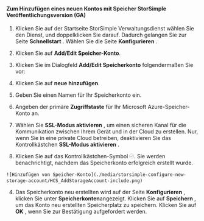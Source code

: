 <!--author=SharS last changed: 9/17/15-->

#### <a name="to-add-a-new-storage-account-in-storsimple-release-version-ga"></a>Zum Hinzufügen eines neuen Kontos mit Speicher StorSimple Veröffentlichungsversion (GA)

1. Klicken Sie auf der Startseite StorSimple Verwaltungsdienst wählen Sie den Dienst, und doppelklicken Sie darauf. Dadurch gelangen Sie zur Seite **Schnellstart** . Wählen Sie die Seite **Konfigurieren** .

2. Klicken Sie auf **Add/Edit Speicher-Konto**.

3. Klicken Sie im Dialogfeld **Add/Edit Speicherkonto** folgendermaßen Sie vor:

  1. Klicken Sie auf **neue hinzufügen**.
  2. Geben Sie einen Namen für Ihr Speicherkonto ein.
  3. Angeben der primäre **Zugriffstaste** für Ihr Microsoft Azure-Speicher-Konto an.
  4. Wählen Sie **SSL-Modus aktivieren** , um einen sicheren Kanal für die Kommunikation zwischen Ihrem Gerät und in der Cloud zu erstellen. Nur, wenn Sie in eine private Cloud betreiben, deaktivieren Sie das Kontrollkästchen **SSL-Modus aktivieren** .
  5. Klicken Sie auf das Kontrollkästchen-Symbol ![Aktivieren Sie Symbol](./media/storsimple-configure-new-storage-account/HCS_CheckIcon-include.png). Sie werden benachrichtigt, nachdem das Speicherkonto erfolgreich erstellt wurde.

    ![Hinzufügen von Speicher-Konto](./media/storsimple-configure-new-storage-account/HCS_AddStorageAccount-include.png)

4. Das Speicherkonto neu erstellten wird auf der Seite **Konfigurieren** , klicken Sie unter **Speicherkonten**angezeigt. Klicken Sie auf **Speichern** , um das Konto neu erstellten Speicherplatz zu speichern. Klicken Sie auf **OK** , wenn Sie zur Bestätigung aufgefordert werden.
